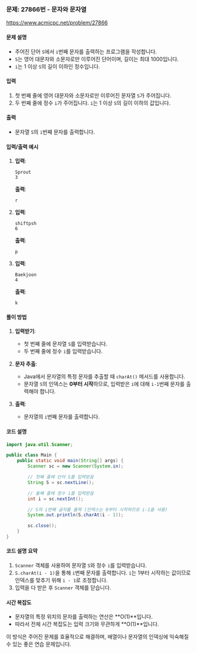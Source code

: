 ### 문제: 27866번 - 문자와 문자열
https://www.acmicpc.net/problem/27866

#### 문제 설명
- 주어진 단어 `S`에서 `i`번째 문자를 출력하는 프로그램을 작성합니다.
- `S`는 영어 대문자와 소문자로만 이루어진 단어이며, 길이는 최대 1000입니다.
- `i`는 1 이상 `S`의 길이 이하인 정수입니다.

#### 입력
1. 첫 번째 줄에 영어 대문자와 소문자로만 이루어진 문자열 `S`가 주어집니다.
2. 두 번째 줄에 정수 `i`가 주어집니다. `i`는 1 이상 `S`의 길이 이하의 값입니다.

#### 출력
- 문자열 `S`의 `i`번째 문자를 출력합니다.

#### 입력/출력 예시

1. **입력**:
   ```
   Sprout
   3
   ```
   **출력**:
   ```
   r
   ```

2. **입력**:
   ```
   shiftpsh
   6
   ```
   **출력**:
   ```
   p
   ```

3. **입력**:
   ```
   Baekjoon
   4
   ```
   **출력**:
   ```
   k
   ```

#### 풀이 방법

1. **입력받기**:
    - 첫 번째 줄에 문자열 `S`를 입력받습니다.
    - 두 번째 줄에 정수 `i`를 입력받습니다.

2. **문자 추출**:
    - Java에서 문자열의 특정 문자를 추출할 때 `charAt()` 메서드를 사용합니다.
    - 문자열 `S`의 인덱스는 **0부터 시작**하므로, 입력받은 `i`에 대해 `i-1`번째 문자를 출력해야 합니다.

3. **출력**:
    - 문자열의 `i`번째 문자를 출력합니다.

#### 코드 설명

```java
import java.util.Scanner;

public class Main {
    public static void main(String[] args) {
        Scanner sc = new Scanner(System.in);

        // 첫째 줄에 단어 S를 입력받음
        String S = sc.nextLine();

        // 둘째 줄에 정수 i를 입력받음
        int i = sc.nextInt();

        // S의 i번째 글자를 출력 (인덱스는 0부터 시작하므로 i-1을 사용)
        System.out.println(S.charAt(i - 1));

        sc.close();
    }
}
```

#### 코드 설명 요약
1. `Scanner` 객체를 사용하여 문자열 `S`와 정수 `i`를 입력받습니다.
2. `S.charAt(i - 1)`을 통해 `i`번째 문자를 출력합니다. `i`는 1부터 시작하는 값이므로 인덱스를 맞추기 위해 `i - 1`로 조정합니다.
3. 입력을 다 받은 후 `Scanner` 객체를 닫습니다.

#### 시간 복잡도
- 문자열의 특정 위치의 문자를 출력하는 연산은 **O(1)**입니다.
- 따라서 전체 시간 복잡도는 입력 크기와 무관하게 **O(1)**입니다.

이 방식은 주어진 문제를 효율적으로 해결하며, 배열이나 문자열의 인덱싱에 익숙해질 수 있는 좋은 연습 문제입니다.